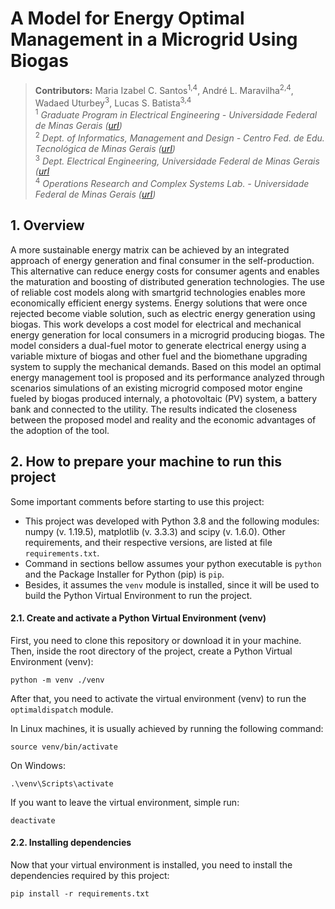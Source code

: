 # A Model for Energy Optimal Management in a Microgrid Using Biogas

> **Contributors:** Maria Izabel C. Santos<sup>1,4</sup>, André L. Maravilha<sup>2,4</sup>, Wadaed Uturbey<sup>3</sup>, Lucas S. Batista<sup>3,4</sup>  
> <sup>1</sup> *Graduate Program in Electrical Engineering - Universidade Federal de Minas Gerais ([url](https://www.ppgee.ufmg.br/))*  
> <sup>2</sup> *Dept. of Informatics, Management and Design - Centro Fed. de Edu. Tecnológica de Minas Gerais ([url](https://www.cefetmg.br/))*  
> <sup>3</sup> *Dept. Electrical Engineering, Universidade Federal de Minas Gerais ([url](http://dee.ufmg.br/)*  
> <sup>4</sup> *Operations Research and Complex Systems Lab. - Universidade Federal de Minas Gerais ([url](https://orcslab.github.io/))*

## 1. Overview
A more sustainable energy matrix can be achieved by an integrated approach of energy generation and final consumer in the self-production. This alternative can reduce energy costs for consumer agents and enables the maturation and boosting of distributed generation technologies. The use of reliable cost models along with smartgrid technologies enables more economically efficient energy systems. Energy solutions that were once rejected become viable solution, such as electric energy generation using biogas. This work develops a cost model for electrical and mechanical energy generation for local consumers in a microgrid producing biogas. The model considers a dual-fuel motor to generate electrical energy using a variable mixture of biogas and other fuel and the biomethane upgrading system to supply the mechanical demands.
Based on this model an optimal energy management tool is proposed and its performance analyzed through scenarios simulations of an existing microgrid composed motor engine fueled by biogas produced internaly, a photovoltaic (PV) system, a battery bank and connected to the utility. The results indicated the closeness between the proposed model and reality and the economic advantages of the adoption of the tool.

## 2. How to prepare your machine to run this project

Some important comments before starting to use this project:  
* This project was developed with Python 3.8 and the following modules: numpy (v. 1.19.5), matplotlib (v. 3.3.3) and scipy (v. 1.6.0). Other requirements, and their respective versions, are listed at file `requirements.txt`.
* Command in sections bellow assumes your python executable is `python` and the Package Installer for Python (pip) is `pip`.
* Besides, it assumes the `venv` module is installed, since it will be used to build the Python Virtual Environment to run the project.

#### 2.1. Create and activate a Python Virtual Environment (venv)

First, you need to clone this repository or download it in your machine. Then, inside the root directory of the project, create a Python Virtual Environment (venv):
```
python -m venv ./venv
```

After that, you need to activate the virtual environment (venv) to run the `optimaldispatch` module.

In Linux machines, it is usually achieved by running the following command: 
```
source venv/bin/activate
```

On Windows:
```
.\venv\Scripts\activate
```

If you want to leave the virtual environment, simple run:
```
deactivate
```

#### 2.2. Installing dependencies

Now that your virtual environment is installed, you need to install the dependencies required by this project: 
```
pip install -r requirements.txt
```
